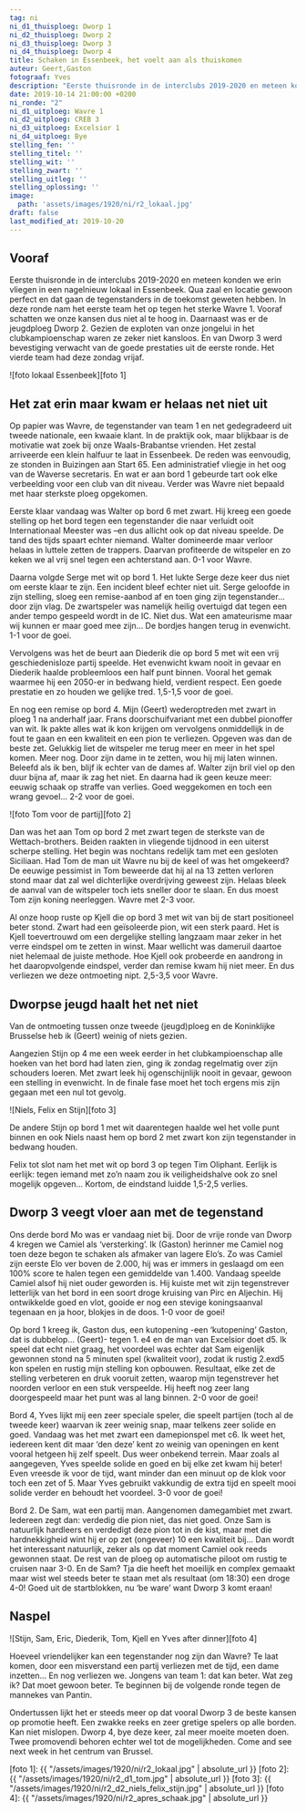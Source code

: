 ```yaml
---
tag: ni
ni_d1_thuisploeg: Dworp 1
ni_d2_thuisploeg: Dworp 2
ni_d3_thuisploeg: Dworp 3
ni_d4_thuisploeg: Dworp 4
title: Schaken in Essenbeek, het voelt aan als thuiskomen
auteur: Geert,Gaston
fotograaf: Yves
description: "Eerste thuisronde in de interclubs 2019-2020 en meteen konden we erin vliegen in een nagelnieuw lokaal in Essenbeek. Qua zaal en locatie gewoon perfect en dat gaan de tegenstanders in de toekomst geweten hebben."
date: 2019-10-14 21:00:00 +0200
ni_ronde: "2"
ni_d1_uitploeg: Wavre 1
ni_d2_uitploeg: CREB 3
ni_d3_uitploeg: Excelsior 1
ni_d4_uitploeg: Bye
stelling_fen: ''
stelling_titel: ''
stelling_wit: ''
stelling_zwart: ''
stelling_uitleg: ''
stelling_oplossing: ''
image:
  path: 'assets/images/1920/ni/r2_lokaal.jpg'
draft: false
last_modified_at: 2019-10-20
---
```

## Vooraf

Eerste thuisronde in de interclubs 2019-2020 en meteen konden we erin vliegen in een nagelnieuw lokaal in Essenbeek. Qua zaal en locatie gewoon perfect en dat gaan de tegenstanders in de toekomst geweten hebben. In deze ronde nam het eerste team het op tegen het sterke Wavre 1. Vooraf schatten we onze kansen dus niet al te hoog in. Daarnaast was er de jeugdploeg Dworp 2. Gezien de exploten van onze jongelui in het clubkampioenschap waren ze zeker niet kansloos. En van Dworp 3 werd bevestiging verwacht van de goede prestaties uit de eerste ronde. Het vierde team had deze zondag vrijaf.<!--more-->

![foto lokaal Essenbeek][foto 1]

## Het zat erin maar kwam er helaas net niet uit

Op papier was Wavre, de tegenstander van team 1 en net gedegradeerd uit tweede nationale, een kwaaie klant. In de praktijk ook, maar blijkbaar is de motivatie wat zoek bij onze Waals-Brabantse vrienden. Het zestal arriveerde een klein halfuur te laat in Essenbeek. De reden was eenvoudig, ze stonden in Buizingen aan Start 65. Een administratief vliegje in het oog van de Waverse secretaris. En wat er aan bord 1 gebeurde tart ook elke verbeelding voor een club van dit niveau. Verder was Wavre niet bepaald met haar sterkste ploeg opgekomen.

Eerste klaar vandaag was Walter op bord 6 met zwart. Hij kreeg een goede stelling op het bord tegen een tegenstander die naar verluidt ooit Internationaal Meester was –en dus allicht ook op dat niveau speelde. De tand des tijds spaart echter niemand. Walter domineerde maar verloor helaas in luttele zetten de trappers. Daarvan profiteerde de witspeler en zo keken we al vrij snel tegen een achterstand aan. 0-1 voor Wavre.

Daarna volgde Serge met wit op bord 1. Het lukte Serge deze keer dus niet om eerste klaar te zijn. Een incident bleef echter niet uit. Serge geloofde in zijn stelling, sloeg een remise-aanbod af en toen ging zijn tegenstander... door zijn vlag. De zwartspeler was namelijk heilig overtuigd dat tegen een ander tempo gespeeld wordt in de IC. Niet dus.  Wat een amateurisme maar wij kunnen er maar goed mee zijn... De bordjes hangen terug in evenwicht. 1-1 voor de goei.

Vervolgens was het de beurt aan Diederik die op bord 5 met wit een vrij geschiedenisloze partij speelde. Het evenwicht kwam nooit in gevaar en Diederik haalde probleemloos een half punt binnen. Vooral het gemak waarmee hij een 2050-er in bedwang hield, verdient respect. Een goede prestatie en zo houden we gelijke tred. 1,5-1,5 voor de goei.

En nog een remise op bord 4. Mijn (Geert) wederoptreden met zwart in ploeg 1 na anderhalf jaar. Frans doorschuifvariant met een dubbel pionoffer van wit. Ik pakte alles wat ik kon krijgen om vervolgens onmiddellijk in de fout te gaan en een kwaliteit en een pion te verliezen. Opgeven was dan de beste zet. Gelukkig liet de witspeler me terug meer en meer in het spel komen. Meer nog. Door zijn dame in te zetten, wou hij mij laten winnen. Beleefd als ik ben, blijf ik echter van de dames af. Walter zijn bril viel op den duur bijna af, maar ik zag het niet. En daarna had ik geen keuze meer: eeuwig schaak op straffe van verlies. Goed weggekomen en toch een wrang gevoel... 2-2 voor de goei.

![foto Tom voor de partij][foto 2]

Dan was het aan Tom op bord 2 met zwart tegen de sterkste van de Wettach-brothers. Beiden raakten in vliegende tijdnood in een uiterst scherpe stelling. Het begin was nochtans redelijk tam met een gesloten Siciliaan. Had Tom de man uit Wavre nu bij de keel of was het omgekeerd? De eeuwige pessimist in Tom beweerde dat hij al na 13 zetten verloren stond maar dat zal wel dichterlijke overdrijving geweest zijn. Helaas bleek de aanval van de witspeler toch iets sneller door te slaan. En dus moest Tom zijn koning neerleggen. Wavre met 2-3 voor.

Al onze hoop ruste op Kjell die op bord 3 met wit van bij de start positioneel beter stond. Zwart had een geïsoleerde pion, wit een sterk paard. Het is Kjell toevertrouwd om een dergelijke stelling langzaam maar zeker in het verre eindspel om te zetten in winst. Maar wellicht was dameruil daartoe niet helemaal de juiste methode. Hoe Kjell ook probeerde en aandrong in het daaropvolgende eindspel, verder dan remise kwam hij niet meer. En dus verliezen we deze ontmoeting nipt. 2,5-3,5 voor Wavre.

## Dworpse jeugd haalt het net niet

Van de ontmoeting tussen onze tweede (jeugd)ploeg en de Koninklijke Brusselse heb ik (Geert) weinig of niets gezien.

Aangezien Stijn op 4 me een week eerder in het clubkampioenschap alle hoeken van het bord had laten zien, ging ik zondag regelmatig over zijn schouders loeren. Met zwart leek hij ogenschijnlijk nooit in gevaar, gewoon een stelling in evenwicht. In de finale fase moet het toch ergens mis zijn gegaan met een nul tot gevolg.

![Niels, Felix en Stijn][foto 3]

De andere Stijn op bord 1 met wit daarentegen haalde wel het volle punt binnen en ook Niels naast hem op bord 2 met zwart kon zijn tegenstander in bedwang houden.

Felix tot slot nam het met wit op bord 3 op tegen Tim Oliphant. Eerlijk is eerlijk: tegen iemand met zo’n naam zou ik veiligheidshalve ook zo snel mogelijk opgeven... Kortom, de eindstand luidde 1,5-2,5 verlies.

## Dworp 3 veegt vloer aan met de tegenstand

Ons derde bord Mo was er vandaag niet bij. Door de vrije ronde van Dworp 4 kregen we Camiel als ‘versterking’. Ik (Gaston) herinner me Camiel nog toen deze begon te schaken als afmaker van lagere Elo’s. Zo was Camiel zijn eerste Elo ver boven de 2.000, hij was er immers in geslaagd om een 100% score te halen tegen een gemiddelde van 1.400. Vandaag speelde Camiel alsof hij niet ouder geworden is. Hij kuiste met wit zijn tegenstrever letterlijk van het bord in een soort droge kruising van Pirc en Aljechin. Hij ontwikkelde goed en vlot, gooide er nog een stevige koningsaanval tegenaan en ja hoor, blokjes in de doos. 1-0 voor de goei!

Op bord 1 kreeg ik, Gaston dus, een kutopening -een ‘kutopening’ Gaston, dat is dubbelop... (Geert)- tegen 1. e4  en de man van Excelsior doet d5. Ik speel dat echt niet graag, het voordeel was echter dat Sam eigenlijk gewonnen stond na 5 minuten spel (kwaliteit voor), zodat ik rustig 2.exd5 kon spelen en rustig mijn stelling kon opbouwen. Resultaat, elke zet de stelling verbeteren en druk vooruit zetten, waarop mijn tegenstrever het noorden verloor en een stuk verspeelde. Hij heeft nog zeer lang doorgespeeld maar het punt was al lang binnen. 2-0 voor de goei!

Bord 4, Yves lijkt mij een zeer speciale speler, die speelt partijen (toch al de tweede keer) waarvan ik zeer weinig snap, maar telkens zeer solide en goed. Vandaag was het met zwart een damepionspel met c6. Ik weet het, iedereen kent dit maar ‘den deze’ kent zo weinig van openingen en kent vooral hetgeen hij zelf speelt. Dus weer onbekend terrein. Maar zoals al aangegeven, Yves speelde solide en goed en bij elke zet kwam hij beter! Even vreesde ik voor de tijd, want minder dan een minuut op de klok voor toch een zet of 5. Maar Yves gebruikt vakkundig de extra tijd en speelt mooi solide verder en behoudt het voordeel. 3-0 voor de goei!

Bord 2. De Sam, wat een partij man. Aangenomen damegambiet met zwart. Iedereen zegt dan: verdedig die pion niet, das niet goed. Onze Sam is natuurlijk hardleers en verdedigt deze pion tot in de kist, maar met die hardnekkigheid wint hij er op zet (ongeveer) 10 een kwaliteit bij... Dan wordt het interessant natuurlijk, zeker als op dat moment Camiel ook reeds gewonnen staat. De rest van de ploeg op automatische piloot om rustig te cruisen naar 3-0. En de Sam? Tja die heeft het moeilijk en complex gemaakt maar wist wel steeds beter te staan met als resultaat (om 18:30) een droge 4-0! Goed uit de startblokken, nu ‘be ware’ want Dworp 3 komt eraan!

## Naspel

![Stijn, Sam, Eric, Diederik, Tom, Kjell en Yves after dinner][foto 4]

Hoeveel vriendelijker kan een tegenstander nog zijn dan Wavre? Te laat komen, door een misverstand een partij verliezen met de tijd, een dame inzetten... En nog verliezen we. Jongens van team 1: dat kan beter. Wat zeg ik? Dat moet gewoon beter. Te beginnen bij de volgende ronde tegen de mannekes van Pantin.

Ondertussen lijkt het er steeds meer op dat vooral Dworp 3 de beste kansen op promotie heeft. Een zwakke reeks en zeer gretige spelers op alle borden. Kan niet mislopen. Dworp 4, bye deze keer, zal meer moeite moeten doen. Twee promovendi behoren echter wel tot de mogelijkheden. Come and see next week in het centrum van Brussel.

[foto 1]: {{ "/assets/images/1920/ni/r2_lokaal.jpg" | absolute_url }}
[foto 2]: {{ "/assets/images/1920/ni/r2_d1_tom.jpg" | absolute_url }}
[foto 3]: {{ "/assets/images/1920/ni/r2_d2_niels_felix_stijn.jpg" | absolute_url }}
[foto 4]: {{ "/assets/images/1920/ni/r2_apres_schaak.jpg" | absolute_url }}
